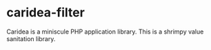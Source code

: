 # caridea-filter
Caridea is a miniscule PHP application library. This is a shrimpy value sanitation library.
